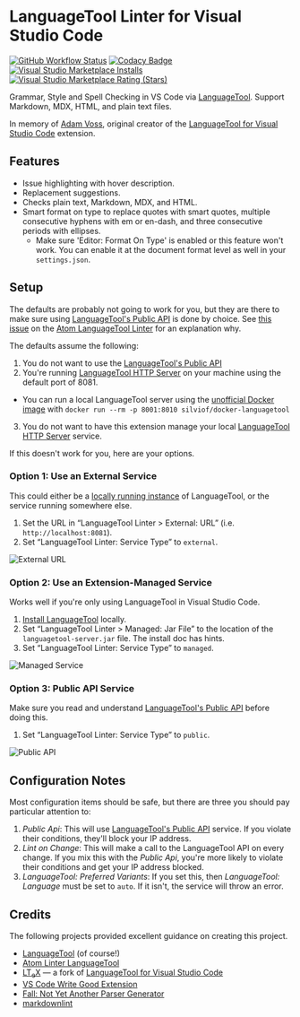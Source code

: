 # LanguageTool Linter for Visual Studio Code

<!--
NOTE: SVGs not allowed in README on extensions.
[![Node.js CI](https://github.com/davidlday/vscode-languagetool-linter/workflows/Node.js%20CI/badge.svg)](https://github.com/davidlday/vscode-languagetool-linter/actions?query=workflow%3A%22Node.js+CI%22)
-->
[![GitHub Workflow Status](https://img.shields.io/github/workflow/status/davidlday/vscode-languagetool-linter/Node.js%20CI)](https://github.com/davidlday/vscode-languagetool-linter/actions)
[![Codacy Badge](https://api.codacy.com/project/badge/Grade/1f9fb350738a438ba0d4142896733026)](https://www.codacy.com/manual/davidlday/vscode-languagetool-linter?utm_source=github.com&amp;utm_medium=referral&amp;utm_content=davidlday/vscode-languagetool-linter&amp;utm_campaign=Badge_Grade)
[![Visual Studio Marketplace Installs](https://img.shields.io/visual-studio-marketplace/i/davidlday.languagetool-linter?logo=visual-studio-code)](https://marketplace.visualstudio.com/items?itemName=davidlday.languagetool-linter)
[![Visual Studio Marketplace Rating (Stars)](https://img.shields.io/visual-studio-marketplace/stars/davidlday.languagetool-linter?logo=visual-studio-code)](https://marketplace.visualstudio.com/items?itemName=davidlday.languagetool-linter)

Grammar, Style and Spell Checking in VS Code via [LanguageTool](https://languagetool.org). Support Markdown, MDX, HTML, and plain text files.

In memory of [Adam Voss](https://github.com/adamvoss), original creator of the [LanguageTool for Visual Studio Code](https://github.com/languagetool-language-server/vscode-languagetool) extension.

## Features

* Issue highlighting with hover description.
* Replacement suggestions.
* Checks plain text, Markdown, MDX, and HTML.
* Smart format on type to replace quotes with smart quotes, multiple consecutive hyphens with em or en-dash, and three consecutive periods with ellipses.
  * Make sure 'Editor: Format On Type' is enabled or this feature won't work. You can enable it at the document format level as well in your `settings.json`.

## Setup

The defaults are probably not going to work for you, but they are there to make sure using [LanguageTool's Public API](http://wiki.languagetool.org/public-http-api) is done by choice. See [this issue](https://github.com/wysiib/linter-languagetool/issues/33) on the [Atom LanguageTool Linter](https://atom.io/packages/linter-languagetool) for an explanation why.

The defaults assume the following:

1. You do not want to use the [LanguageTool's Public API](http://wiki.languagetool.org/public-http-api)
2. You're running [LanguageTool HTTP Server](http://wiki.languagetool.org/http-server) on your machine using the default port of 8081.
  * You can run a local LanguageTool server using the [unofficial Docker image](https://github.com/silvio/docker-languagetool) with `docker run --rm -p 8001:8010 silviof/docker-languagetool`
3. You do not want to have this extension manage your local [LanguageTool HTTP Server](http://wiki.languagetool.org/http-server) service.

If this doesn't work for you, here are your options.

### Option 1: Use an External Service

This could either be a [locally running instance](https://github.com/davidlday/vscode-languagetool-linter/wiki#run-a-local-languagetool-service) of LanguageTool, or the service running somewhere else.

1. Set the URL in “LanguageTool Linter > External: URL” (i.e. `http://localhost:8081`).
1. Set “LanguageTool Linter: Service Type” to `external`.

![External URL](images/external.gif)

### Option 2: Use an Extension-Managed Service

Works well if you're only using LanguageTool in Visual Studio Code.

1. [Install LanguageTool](https://github.com/davidlday/vscode-languagetool-linter/wiki#installing-languagetool) locally.
1. Set “LanguageTool Linter > Managed: Jar File” to the location of the `languagetool-server.jar` file. The install doc has hints.
1. Set “LanguageTool Linter: Service Type” to `managed`.

![Managed Service](images/managed.gif)

### Option 3: Public API Service

Make sure you read and understand [LanguageTool's Public API](http://wiki.languagetool.org/public-http-api) before doing this.

1. Set “LanguageTool Linter: Service Type” to `public`.

![Public API](images/public.gif)

## Configuration Notes

Most configuration items should be safe, but there are three you should pay particular attention to:

1. *Public Api*: This will use [LanguageTool's Public API](http://wiki.languagetool.org/public-http-api) service. If you violate their conditions, they'll block your IP address.
2. *Lint on Change*: This will make a call to the LanguageTool API on every change. If you mix this with the *Public Api*, you're more likely to violate their conditions and get your IP address blocked.
3. *LanguageTool: Preferred Variants*: If you set this, then *LanguageTool: Language* must be set to `auto`. If it isn't, the service will throw an error.

## Credits

The following projects provided excellent guidance on creating this project.

* [LanguageTool](https://languagetool.org) (of course!)
* [Atom Linter LanguageTool](https://github.com/wysiib/linter-languagetool/)
* [LT<sub>e</sub>X](https://github.com/valentjn/vscode-ltex) — a fork of [LanguageTool for Visual Studio Code](https://github.com/languagetool-language-server/vscode-languagetool)
* [VS Code Write Good Extension](https://github.com/TravisTheTechie/vscode-write-good/)
* [Fall: Not Yet Another Parser Generator](https://github.com/matklad/fall)
* [markdownlint](https://github.com/DavidAnson/vscode-markdownlint)
